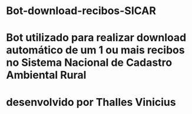 # Bot-download-recibos-SICAR

# Bot utilizado para realizar download automático de um 1 ou mais recibos no Sistema Nacional de Cadastro Ambiental Rural

# desenvolvido por Thalles Vinicius
